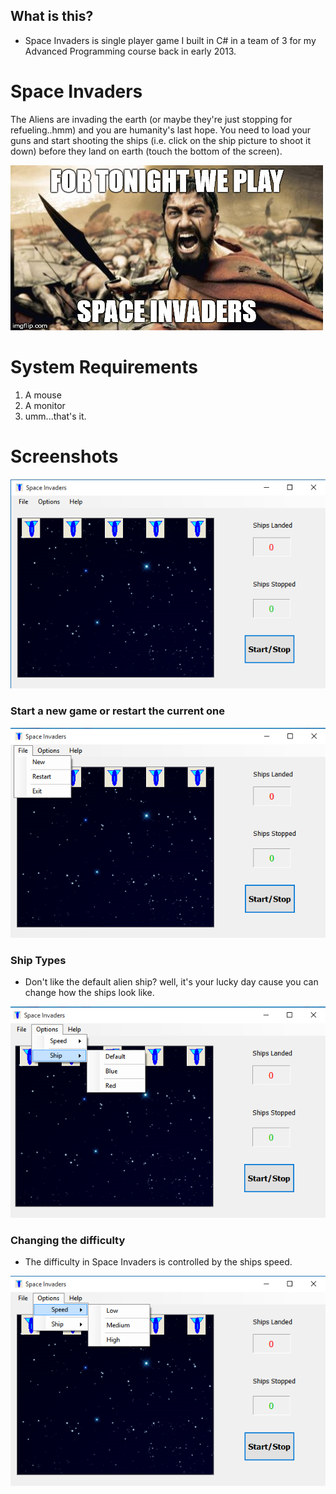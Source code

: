 ## What is this?
* Space Invaders is single player game I built in C# in a team of 3 for my Advanced Programming course back in early 2013.


# Space Invaders
The Aliens are invading the earth (or maybe they're just stopping for refueling..hmm) and you are humanity's last hope. You need to load your guns and start shooting the ships (i.e. click on the ship picture to shoot it down) before they land on earth (touch the bottom of the screen).

![Space Invaders Meme](https://github.com/Yohanna/Space-Invaders/blob/master/Screenshots/meme.jpg "Meme")

# System Requirements
1. A mouse
2. A monitor
3. umm...that's it.


# Screenshots


![Start Screen](https://github.com/Yohanna/Space-Invaders/blob/master/Screenshots/start_screen.PNG "Start Screen")


### Start a new game or restart the current one
![File Menu](https://github.com/Yohanna/Space-Invaders/blob/master/Screenshots/file_menu.png "File Menu")

### Ship Types
* Don't like the default alien ship? well, it's your lucky day cause you can change how the ships look like.

![Options Menu](https://github.com/Yohanna/Space-Invaders/blob/master/Screenshots/options_menu_ship.png "Change ship type")


### Changing the difficulty
* The difficulty in Space Invaders is controlled by the ships speed.

![Options Menu](https://github.com/Yohanna/Space-Invaders/blob/master/Screenshots/options_menu_speed.png "Change ship speed")

